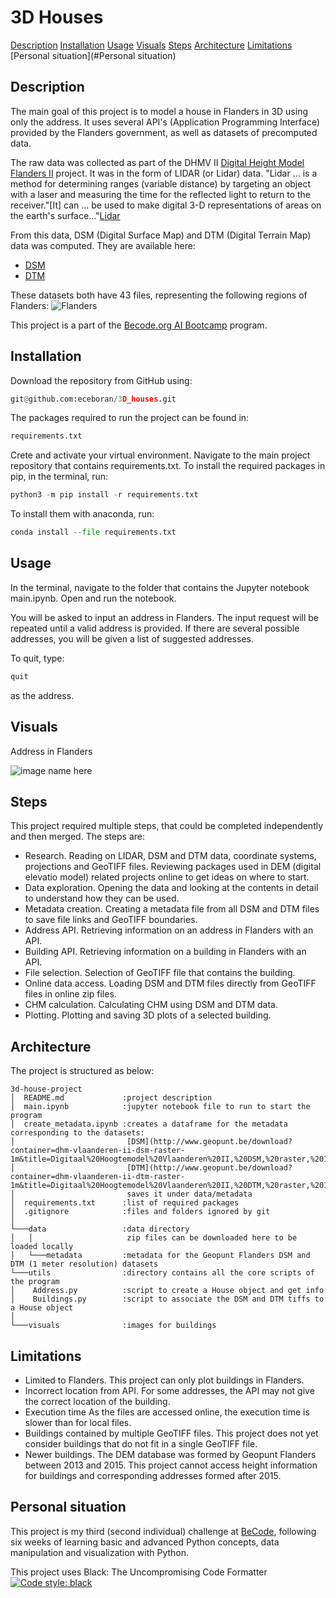 # 3D Houses

[Description](#Description)
[Installation](#Installation)
[Usage](#Usage)
[Visuals](#Visuals)
[Steps](#Steps)
[Architecture](#Architecture)
[Limitations](#Limitations)
[Personal situation](#Personal situation)


## Description
The main goal of this project is to model a house in Flanders in 3D using only the address. It uses several API's (Application Programming Interface) 
provided by the Flanders 
government, as well as datasets of precomputed data.

The raw data was collected as part of the DHMV II [Digital Height Model Flanders II](https://overheid.vlaanderen.be/dhm-digitaal-hoogtemodel-vlaanderen-ii/) project. It was in the form of LIDAR (or Lidar) data. 
"Lidar ... is a method for determining ranges (variable distance) by targeting an object with a laser and measuring 
the time for the reflected light to return to the receiver."\[It\] can ... be used to make digital 3-D representations of areas 
on the earth's surface..."[Lidar](https://en.wikipedia.org/wiki/Lidar/)

From this data, DSM (Digital Surface Map) and DTM (Digital Terrain Map) data was computed. They are available here:
- [DSM](http://www.geopunt.be/download?container=dhm-vlaanderen-ii-dsm-raster-1m&title=Digitaal%20Hoogtemodel%20Vlaanderen%20II,%20DSM,%20raster,%201m)
- [DTM](http://www.geopunt.be/download?container=dhm-vlaanderen-ii-dtm-raster-1m&title=Digitaal%20Hoogtemodel%20Vlaanderen%20II,%20DTM,%20raster,%201m)

These datasets both have 43 files, representing the following regions of Flanders:
![Flanders](https://overheid.vlaanderen.be/sites/default/files/media/Digitale%20overheid/DHM/Opdrachtzones%20DHM-Vlaanderen%20II_2.jpg)

This project is a part of the [Becode.org AI Bootcamp](https://becode.org/learn/ai-bootcamp/) program.


## Installation
Download the repository from GitHub using:
```python
git@github.com:eceboran/3D_houses.git
```

The packages required to run the project can be found in:
```python
requirements.txt
```

Crete and activate your virtual environment. Navigate to the main project repository that contains requirements.txt.
To install the required packages in pip, in the terminal, run:

```python
python3 -m pip install -r requirements.txt
```
To install them with anaconda, run:
```python
conda install --file requirements.txt 
```


## Usage
In the terminal, navigate to the folder that contains the Jupyter notebook main.ipynb. 
Open and run the notebook.

You will be asked to input an address in Flanders. The input request will be repeated until a valid address is provided.
If there are several possible addresses, you will be given a list of suggested addresses.

To quit, type:
```python
quit
```
as the address.


## Visuals
Address in Flanders

![image name here](visuals/example.png)

## Steps

This project required multiple steps, that could be completed independently and then merged.
The steps are:

- Research. Reading on LIDAR, DSM and DTM data, coordinate systems, projections and GeoTIFF files.
Reviewing packages used in DEM (digital elevatio model) related projects online to get ideas on where to start.
- Data exploration. Opening the data and looking at the contents in detail to understand how they can be used. 
- Metadata creation. Creating a metadata file from all DSM and DTM files to save file links and GeoTIFF boundaries.
- Address API. Retrieving information on an address in Flanders with an API.
- Building API. Retrieving information on a building in Flanders with an API.
- File selection. Selection of GeoTIFF file that contains the building.
- Online data access. Loading DSM and DTM files directly from GeoTIFF files in online zip files.
- CHM calculation. Calculating CHM using DSM and DTM data.
- Plotting. Plotting and saving 3D plots of a selected building.
  
## Architecture
The project is structured as below:
```
3d-house-project
│  README.md             :project description
│  main.ipynb 			 :jupyter notebook file to run to start the program
│  create_metadata.ipynb :creates a dataframe for the metadata corresponding to the datasets:
│						  [DSM](http://www.geopunt.be/download?container=dhm-vlaanderen-ii-dsm-raster-1m&title=Digitaal%20Hoogtemodel%20Vlaanderen%20II,%20DSM,%20raster,%201m)
│					      [DTM](http://www.geopunt.be/download?container=dhm-vlaanderen-ii-dtm-raster-1m&title=Digitaal%20Hoogtemodel%20Vlaanderen%20II,%20DTM,%20raster,%201m)
│  						  saves it under data/metadata	 
│  requirements.txt      :list of required packages
│  .gitignore            :files and folders ignored by git
│
└───data                 :data directory
│   │					  zip files can be downloaded here to be loaded locally
│   └───metadata         :metadata for the Geopunt Flanders DSM and DTM (1 meter resolution) datasets
└───utils                :directory contains all the core scripts of the program
│    Address.py          :script to create a House object and get info
│    Buildings.py        :script to associate the DSM and DTM tiffs to a House object
│ 
└───visuals              :images for buildings
```


## Limitations
- Limited to Flanders.
This project can only plot buildings in Flanders.
- Incorrect location from API.
For some addresses, the API may not give the correct location of the building.
- Execution time
As the files are accessed online, the execution time is slower than for local files.
- Buildings contained by multiple GeoTIFF files.
This project does not yet consider buildings that do not fit in a single GeoTIFF file.
- Newer buildings.
The DEM database was formed by Geopunt Flanders between 2013 and 2015.
This project cannot access height information for buildings and corresponding addresses formed after 2015. 


## Personal situation
This project is my third (second individual) challenge at [BeCode](https://becode.org/), 
following six weeks of learning basic and advanced Python concepts, data manipulation and visualization with Python.


This project uses Black: The Uncompromising Code Formatter
[![Code style: black](https://img.shields.io/badge/code%20style-black-000000.svg)](https://github.com/psf/black)